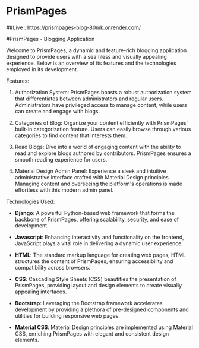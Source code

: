 # PrismPages
##Live : https://prismpages-blog-80mk.onrender.com/

#PrismPages - Blogging Application

Welcome to PrismPages, a dynamic and feature-rich blogging application designed to provide users with a seamless and visually appealing experience. Below is an overview of its features and the technologies employed in its development.

Features:

1. Authorization System: PrismPages boasts a robust authorization system that differentiates between administrators and regular users. Administrators have privileged access to manage content, while users can create and engage with blogs.

2. Categories of Blog: Organize your content efficiently with PrismPages' built-in categorization feature. Users can easily browse through various categories to find content that interests them.

3. Read Blogs: Dive into a world of engaging content with the ability to read and explore blogs authored by contributors. PrismPages ensures a smooth reading experience for users.

4. Material Design Admin Panel: Experience a sleek and intuitive administrative interface crafted with Material Design principles. Managing content and overseeing the platform's operations is made effortless with this modern admin panel.

Technologies Used:

- **Django**: A powerful Python-based web framework that forms the backbone of PrismPages, offering scalability, security, and ease of development.
  
- **Javascript**: Enhancing interactivity and functionality on the frontend, JavaScript plays a vital role in delivering a dynamic user experience.
  
- **HTML**: The standard markup language for creating web pages, HTML structures the content of PrismPages, ensuring accessibility and compatibility across browsers.
  
- **CSS**: Cascading Style Sheets (CSS) beautifies the presentation of PrismPages, providing layout and design elements to create visually appealing interfaces.
  
- **Bootstrap**: Leveraging the Bootstrap framework accelerates development by providing a plethora of pre-designed components and utilities for building responsive web pages.
  
- **Material CSS**: Material Design principles are implemented using Material CSS, enriching PrismPages with elegant and consistent design elements.


